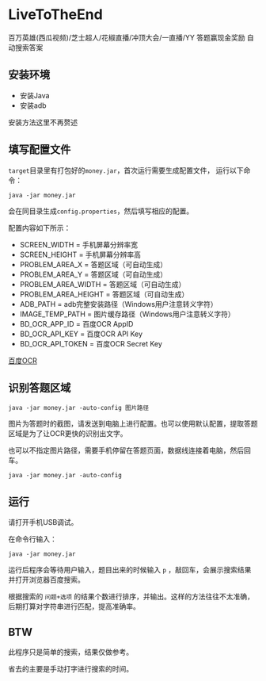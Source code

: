 # LiveToTheEnd

百万英雄(西瓜视频)/芝士超人/花椒直播/冲顶大会/一直播/YY 答题赢现金奖励 自动搜索答案

## 安装环境

- 安装Java
- 安装adb

安装方法这里不再赘述

## 填写配置文件

`target`目录里有打包好的`money.jar`，首次运行需要生成配置文件，
运行以下命令：

```
java -jar money.jar
```

会在同目录生成`config.properties`，然后填写相应的配置。

配置内容如下所示：

- SCREEN_WIDTH = 手机屏幕分辨率宽
- SCREEN_HEIGHT = 手机屏幕分辨率高
- PROBLEM_AREA_X = 答题区域（可自动生成）
- PROBLEM_AREA_Y = 答题区域（可自动生成）
- PROBLEM_AREA_WIDTH = 答题区域（可自动生成）
- PROBLEM_AREA_HEIGHT = 答题区域（可自动生成）
- ADB_PATH = adb完整安装路径（Windows用户注意转义字符）
- IMAGE_TEMP_PATH = 图片缓存路径（Windows用户注意转义字符）
- BD_OCR_APP_ID = 百度OCR AppID
- BD_OCR_API_KEY = 百度OCR API Key
- BD_OCR_API_TOKEN = 百度OCR Secret Key


[百度OCR](https://cloud.baidu.com/product/ocr)

## 识别答题区域

```
java -jar money.jar -auto-config 图片路径
```

图片为答题时的截图，请发送到电脑上进行配置。也可以使用默认配置，提取答题区域是为了让OCR更快的识别出文字。

也可以不指定图片路径，需要手机停留在答题页面，数据线连接着电脑，然后回车。

```
java -jar money.jar -auto-config
```

## 运行

请打开手机USB调试。

在命令行输入：

```
java -jar money.jar
```

运行后程序会等待用户输入，题目出来的时候输入 `p` ，敲回车，会展示搜索结果并打开浏览器百度搜索。

根据搜索的 `问题+选项` 的结果个数进行排序，并输出。这样的方法往往不太准确，后期打算对字符串进行匹配，提高准确率。

## BTW

此程序只是简单的搜索，结果仅做参考。

省去的主要是手动打字进行搜索的时间。


